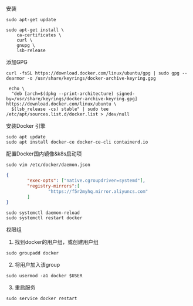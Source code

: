 安装

```shell
sudo apt-get update

sudo apt-get install \
    ca-certificates \
    curl \
    gnupg \
    lsb-release
```

添加GPG

```shell
curl -fsSL https://download.docker.com/linux/ubuntu/gpg | sudo gpg --dearmor -o /usr/share/keyrings/docker-archive-keyring.gpg
```



```shell
 echo \
  "deb [arch=$(dpkg --print-architecture) signed-by=/usr/share/keyrings/docker-archive-keyring.gpg] https://download.docker.com/linux/ubuntu \
  $(lsb_release -cs) stable" | sudo tee /etc/apt/sources.list.d/docker.list > /dev/null
```



安装Docker 引擎

```shell
sudo apt update
sudo apt install docker-ce docker-ce-cli containerd.io
```



配置Docker国内镜像&k8s启动项

```shell
sudo vim /etc/docker/daemon.json
```

```json
{
        "exec-opts": ["native.cgroupdriver=systemd"],
        "registry-mirrors":[
                "https://f5r2myhq.mirror.aliyuncs.com"
        ]
}
```

```shell
sudo systemctl daemon-reload
sudo systemctl restart docker 
```



权限组

1. 找到docker的用户组，或创建用户组

```shell
sudo groupadd docker
```

2. 将用户加入该group

```shell
sudo usermod -aG docker $USER
```

3. 重启服务

```shell
sudo service docker restart
```

